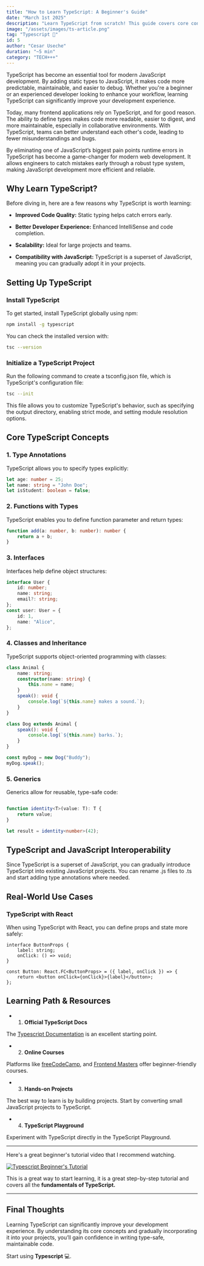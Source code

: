 ```yaml
---
title: "How to Learn TypeScript: A Beginner's Guide"
date: "March 1st 2025"
description: "Learn TypeScript from scratch! This guide covers core concepts, setup, types, functions, and best practices for beginners."
image: "/assets/images/ts-article.png"
tag: "Typescript 👾"
id: 5
author: "Cesar Useche"
duration: "~5 min"
category: "TECH+++"
---
```


TypeScript has become an essential tool for modern JavaScript development. By adding static types to JavaScript, it makes code more predictable, maintainable, and easier to debug. Whether you're a beginner or an experienced developer looking to enhance your workflow, learning TypeScript can significantly improve your development experience.

Today, many frontend applications rely on TypeScript, and for good reason. The ability to define types makes code more readable, easier to digest, and more maintainable, especially in collaborative environments. With TypeScript, teams can better understand each other's code, leading to fewer misunderstandings and bugs.

By eliminating one of JavaScript’s biggest pain points runtime errors in TypeScript has become a game-changer for modern web development. It allows engineers to catch mistakes early through a robust type system, making JavaScript development more efficient and reliable.

## Why Learn TypeScript?

Before diving in, here are a few reasons why TypeScript is worth learning:

- **Improved Code Quality:** Static typing helps catch errors early.

- **Better Developer Experience:** Enhanced IntelliSense and code completion.

- **Scalability:** Ideal for large projects and teams.

- **Compatibility with JavaScript:** TypeScript is a superset of JavaScript, meaning you can gradually adopt it in your projects.

## Setting Up TypeScript

### Install TypeScript

To get started, install TypeScript globally using npm:

``` sh
npm install -g typescript
```

You can check the installed version with:
``` sh
tsc --version
```

### Initialize a TypeScript Project

Run the following command to create a tsconfig.json file, which is TypeScript's configuration file:

``` sh
tsc --init
```

This file allows you to customize TypeScript's behavior, such as specifying the output directory, enabling strict mode, and setting module resolution options.

## Core TypeScript Concepts

### 1. Type Annotations

TypeScript allows you to specify types explicitly:

``` ts
let age: number = 25;
let name: string = "John Doe";
let isStudent: boolean = false;
```

### 2. Functions with Types

TypeScript enables you to define function parameter and return types:

``` ts
function add(a: number, b: number): number {
    return a + b;
}
```

### 3. Interfaces

Interfaces help define object structures:

```ts
interface User {
    id: number;
    name: string;
    email?: string;
};
const user: User = {
    id: 1,
    name: "Alice",
};
```

### 4. Classes and Inheritance

TypeScript supports object-oriented programming with classes:

``` ts
class Animal {
    name: string;
    constructor(name: string) {
        this.name = name;
    }
    speak(): void {
        console.log(`${this.name} makes a sound.`);
    }
}

class Dog extends Animal {
    speak(): void {
        console.log(`${this.name} barks.`);
    }
}

const myDog = new Dog("Buddy");
myDog.speak();
```

### 5. Generics

Generics allow for reusable, type-safe code:

``` ts

function identity<T>(value: T): T {
    return value;
}

let result = identity<number>(42);
```

## TypeScript and JavaScript Interoperability

Since TypeScript is a superset of JavaScript, you can gradually introduce TypeScript into existing JavaScript projects. You can rename .js files to .ts and start adding type annotations where needed.

## Real-World Use Cases

### TypeScript with React

When using TypeScript with React, you can define props and state more safely:

``` tsx
interface ButtonProps {
    label: string;
    onClick: () => void;
}

const Button: React.FC<ButtonProps> = ({ label, onClick }) => {
    return <button onClick={onClick}>{label}</button>;
};
```

## Learning Path & Resources

- 1. **Official TypeScript Docs**

The [Typescript Documentation](https://www.typescriptlang.org/docs/ 'Typescript Documentation') is an excellent starting point.

- 2. **Online Courses**

Platforms like [freeCodeCamp](https://www.freecodecamp.org/news/tag/typescript/), and [Frontend Masters](https://frontendmasters.com/courses/) offer beginner-friendly courses.

- 3. **Hands-on Projects**

The best way to learn is by building projects. Start by converting small JavaScript projects to TypeScript.

- 4. **TypeScript Playground**

Experiment with TypeScript directly in the TypeScript Playground.

---
Here's a great beginner's tutorial video that I recommend watching.

[![Typescript Beginner's Tutorial](https://img.youtube.com/vi/e2nkq3h1P68/0.jpg)](https://youtu.be/30LWjhZzg50?si=tQASyMiwhoG6lCiv)

This is a great way to start learning, it is a great step-by-step tutorial and covers all the **fundamentals of TypeScript.**

---

## Final Thoughts

Learning TypeScript can significantly improve your development experience. By understanding its core concepts and gradually incorporating it into your projects, you’ll gain confidence in writing type-safe, maintainable code.

Start using **Typescript** 💻.